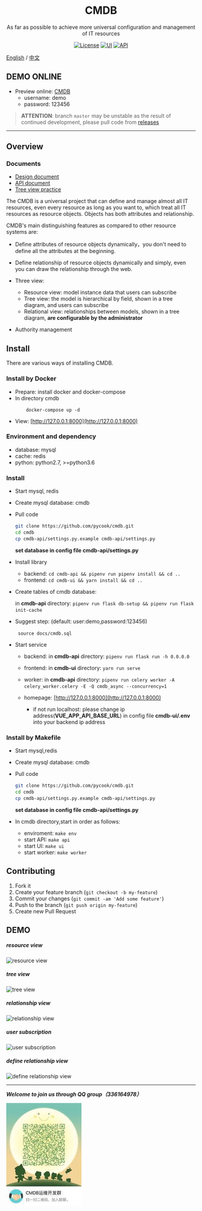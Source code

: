 <h1 align="center">CMDB</h1>
<div align="center">

As far as possible to achieve more universal configuration and management of IT resources
</div>

<div align="center">

[![License](https://img.shields.io/badge/License-GPLv2-brightgreen)](https://github.com/pycook/cmdb/blob/master/LICENSE)
[![UI](https://img.shields.io/badge/UI-Ant%20Design%20Pro%20Vue-brightgreen)](https://github.com/sendya/ant-design-pro-vue) 
[![API](https://img.shields.io/badge/API-Flask-brightgreen)](https://github.com/pallets/flask) 

</div>


[English](README.md) / [中文](README_cn.md)

## DEMO ONLINE
- Preview online: [CMDB](http://121.42.12.46:8000)
    - username: demo
    - password: 123456
    
> **ATTENTION**: branch `master` may be unstable as the result of continued development, please pull code from  [releases](https://github.com/pycook/cmdb/releases)

----
## Overview
### Documents
- [Design document](https://zhuanlan.zhihu.com/p/98453732)
- [API document](https://github.com/pycook/cmdb/tree/master/docs)
- [Tree view practice](https://mp.weixin.qq.com/s/EflmmJ-qdUkddTx2hRt3pA)

The CMDB is a universal project that can define and manage almost all IT resources, even every resource as long as you want to, which treat all IT resources as resource objects. Objects has both attributes  and relationship.

CMDB's main distinguishing features as compared to other resource systems are:
- Define attributes of resource objects dynamically，you don't need to define all the attributes at the beginning.
- Define relationship of resource objects dynamically and simply, even you can draw the relationship through the web.
- Three view:
    - Resource view: model instance data that users can subscribe
    - Tree view: the model is hierarchical by field, shown in a tree diagram, and users can subscribe
    - Relational view: relationships between models, shown in a tree diagram, **are configurable by the administrator**

- Authority management


## Install

There are various ways of installing CMDB.

### Install by Docker
- Prepare: install docker and docker-compose
- In directory cmdb
    ```
        docker-compose up -d
    ```
- View: [http://127.0.0.1:8000](http://127.0.0.1:8000)

### Environment and dependency
- database: mysql
- cache: redis
- python: python2.7, >=python3.6

### Install
- Start mysql, redis
- Create mysql database: cmdb
- Pull code
    ```bash
    git clone https://github.com/pycook/cmdb.git
    cd cmdb
    cp cmdb-api/settings.py.example cmdb-api/settings.py
    ```
    **set database in config file cmdb-api/settings.py**

- Install library
  - backend: ```cd cmdb-api && pipenv run pipenv install && cd ..```
  - frontend: ```cd cmdb-ui && yarn install && cd ..```
  
- Create tables of cmdb database:
    
  in **cmdb-api** directory: ```pipenv run flask db-setup && pipenv run flask init-cache```
- Suggest step: (default:  user:demo,password:123456)

    ``` source docs/cmdb.sql```

- Start service
  - backend: in **cmdb-api** directory: ```pipenv run flask run -h 0.0.0.0```
  - frontend: in **cmdb-ui** directory: ```yarn run serve```
  - worker: in **cmdb-api** directory: ```pipenv run celery worker -A celery_worker.celery -E -Q cmdb_async --concurrency=1```
  
  - homepage:  [http://127.0.0.1:8000](http://127.0.0.1:8000)
    - if not run localhost: please change ip address(**VUE_APP_API_BASE_URL**) in config file **cmdb-ui/.env** into your backend ip address

### Install by Makefile
- Start mysql,redis
- Create mysql database: cmdb
- Pull code
    ```bash
    git clone https://github.com/pycook/cmdb.git
    cd cmdb
    cp cmdb-api/settings.py.example cmdb-api/settings.py
    ```
    **set database in config file cmdb-api/settings.py**

- In cmdb directory,start in order as follows:
    - enviroment: ```make env```
    - start API: ```make api```
    - start UI: ```make ui```
    - start worker: ```make worker```
    
## Contributing

1. Fork it
1. Create your feature branch (`git checkout -b my-feature`)
1. Commit your changes (`git commit -am 'Add some feature'`)
1. Push to the branch (`git push origin my-feature`)
1. Create new Pull Request


## DEMO
##### resource view
![resource view](https://raw.githubusercontent.com/pycook/cmdb/master/cmdb-ui/public/cmdb-ci.jpeg) 

##### tree view
![tree view](https://raw.githubusercontent.com/pycook/cmdb/master/cmdb-ui/public/cmdb-tree.jpeg) 

##### relationship view
![relationship view](https://raw.githubusercontent.com/pycook/cmdb/master/cmdb-ui/public/cmdb-relation.jpeg) 

##### user subscription
![user subscription](https://raw.githubusercontent.com/pycook/cmdb/master/cmdb-ui/public/cmdb-preference.jpeg)

##### define relationship view
![define relationship view](https://raw.githubusercontent.com/pycook/cmdb/master/cmdb-ui/public/cmdb-relation-define.jpeg)

-----
_**Welcome to join us through QQ group（336164978）**_

![QQgroup](cmdb-ui/public/qr_code.jpg)

